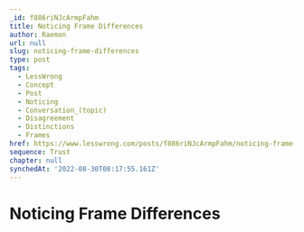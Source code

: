 ```yaml
---
_id: f886riNJcArmpFahm
title: Noticing Frame Differences
author: Raemon
url: null
slug: noticing-frame-differences
type: post
tags:
  - LessWrong
  - Concept
  - Post
  - Noticing
  - Conversation_(topic)
  - Disagreement
  - Distinctions
  - Frames
href: https://www.lesswrong.com/posts/f886riNJcArmpFahm/noticing-frame-differences
sequence: Trust
chapter: null
synchedAt: '2022-08-30T08:17:55.161Z'
---
```


# Noticing Frame Differences
